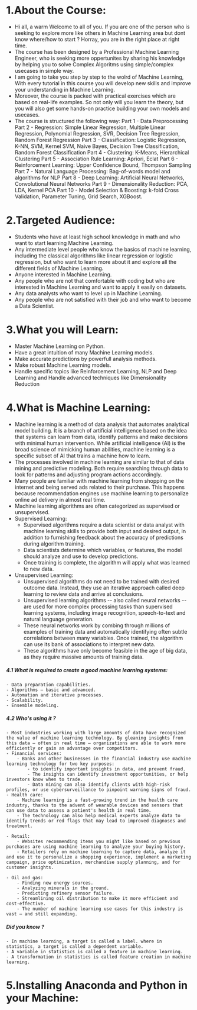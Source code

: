 # 1.About the Course:
  - Hi all, a warm Welcome to all of you. If you are one of the person who is seeking to explore more like others in Machine Learning area but dont know where/how to start ? Horray, you are in the right place at right time.
  - The course has been designed by a Professional Machine Learning Engineer, who is seeking more oppertunites by sharing his knowledge by helping you to solve Complex Algoritms using simple/complex usecases in simple way.
  - I am going to take you step by step to the wolrd of Machine Learning, With every tutorial in this course you will develop new skills and improve your understanding in Machine Learning.
  - Moreover, the course is packed with practical exercises which are based on real-life examples. So not only will you learn the theory, but you will also get some hands-on practice building your own models and usecases.
  - The course is structured the following way:
  Part 1 - Data Preprocessing
  Part 2 - Regression: Simple Linear Regression, Multiple Linear Regression, Polynomial Regression, SVR, Decision Tree Regression, Random Forest Regression
  Part 3 - Classification: Logistic Regression, K-NN, SVM, Kernel SVM, Naive Bayes, Decision Tree Classification, Random Forest Classification
  Part 4 - Clustering: K-Means, Hierarchical Clustering
  Part 5 - Association Rule Learning: Apriori, Eclat
  Part 6 - Reinforcement Learning: Upper Confidence Bound, Thompson Sampling
  Part 7 - Natural Language Processing: Bag-of-words model and algorithms for NLP
  Part 8 - Deep Learning: Artificial Neural Networks, Convolutional Neural Networks
  Part 9 - Dimensionality Reduction: PCA, LDA, Kernel PCA
  Part 10 - Model Selection & Boosting: k-fold Cross Validation, Parameter Tuning, Grid Search, XGBoost.
  
# 2.Targeted Audience:
  - Students who have at least high school knowledge in math and who want to start learning Machine Learning.
  - Any intermediate level people who know the basics of machine learning, including the classical algorithms like linear regression or logistic regression, but who want to learn more about it and explore all the different fields of Machine Learning.
  - Anyone interested in Machine Learning.
  - Any people who are not that comfortable with coding but who are interested in Machine Learning and want to apply it easily on datasets.
  - Any data analysts who want to level up in Machine Learning.
  - Any people who are not satisfied with their job and who want to become a Data Scientist.

# 3.What you will Learn:
  - Master Machine Learning on Python.
  - Have a great intuition of many Machine Learning models.
  - Make accurate predictions by powerfull analysis methods.
  - Make robust Machine Learning models.
  - Handle specific topics like Reinforcement Learning, NLP and Deep Learning and Handle advanced techniques like Dimensionality Reduction
# 4.What is Machine Learning:
  - Machine learning is a method of data analysis that automates analytical model building. It is a branch of artificial intelligence based on the idea that systems can learn from data, identify patterns and make decisions with minimal human intervention. While artificial intelligence (AI) is the broad science of mimicking human abilities, machine learning is a specific subset of AI that trains a machine how to learn.
  - The processes involved in machine learning are similar to that of data mining and predictive modeling. Both require searching through data to look for patterns and adjusting program actions accordingly.
  - Many people are familiar with machine learning from shopping on the internet and being served ads related to their purchase. This happens because recommendation engines use machine learning to personalize online ad delivery in almost real time.
  - Machine learning algorithms are often categorized as supervised or unsupervised.
  - Supervised Learning:
    - Supervised algorithms require a data scientist or data analyst with machine learning skills to provide both input and desired output, in addition to furnishing feedback about the accuracy of predictions during algorithm training.
    - Data scientists determine which variables, or features, the model should analyze and use to develop predictions.
    - Once training is complete, the algorithm will apply what was learned to new data.
  - Unsupervised Learning:
    - Unsupervised algorithms do not need to be trained with desired outcome data. Instead, they use an iterative approach called deep learning to review data and arrive at conclusions. 
    - Unsupervised learning algorithms -- also called neural networks -- are used for more complex processing tasks than supervised learning systems, including image recognition, speech-to-text and natural language generation.
    - These neural networks work by combing through millions of examples of training data and automatically identifying often subtle correlations between many variables. Once trained, the algorithm can use its bank of associations to interpret new data.
    - These algorithms have only become feasible in the age of big data, as they require massive amounts of training data.
##### 4.1 What is required to create a good machine learning systems:
 	- Data preparation capabilities.
	- Algorithms – basic and advanced.
	- Automation and iterative processes.
	- Scalability.
	- Ensemble modeling.
  
##### 4.2 Who's using it ?
	- Most industries working with large amounts of data have recognized the value of machine learning technology. By gleaning insights from this data – often in real time – organizations are able to work more efficiently or gain an advantage over competitors.
	- Financial services:
		- Banks and other businesses in the financial industry use machine learning technology for two key purposes:
			- to identify important insights in data, and prevent fraud.
			- The insights can identify investment opportunities, or help investors know when to trade.
			- Data mining can also identify clients with high-risk profiles, or use cybersurveillance to pinpoint warning signs of fraud.
	- Health care:
		- Machine learning is a fast-growing trend in the health care industry, thanks to the advent of wearable devices and sensors that can use data to assess a patient's health in real time. 
		- The technology can also help medical experts analyze data to identify trends or red flags that may lead to improved diagnoses and treatment. 
		
	- Retail:
		- Websites recommending items you might like based on previous purchases are using machine learning to analyze your buying history. 
		- Retailers rely on machine learning to capture data, analyze it and use it to personalize a shopping experience, implement a marketing campaign, price optimization, merchandise supply planning, and for customer insights. 
	
	- Oil and gas:
		- Finding new energy sources. 
		- Analyzing minerals in the ground. 
		- Predicting refinery sensor failure. 
		- Streamlining oil distribution to make it more efficient and cost-effective. 
		- The number of machine learning use cases for this industry is vast – and still expanding.
    
##### Did you know ?
	- In machine learning, a target is called a label. where in statistics, a target is called a dependent variable.
	- A variable in statistics is called a feature in machine learning.
	- A transformation in statistics is called feature creation in machine learning.

# 5.Installing Anaconda and Python in your Machine:
